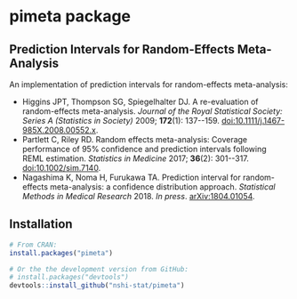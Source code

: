 
# pimeta package


## Prediction Intervals for Random-Effects Meta-Analysis

An implementation of prediction intervals for random-effects meta-analysis:

- Higgins JPT, Thompson SG, Spiegelhalter DJ. A re-evaluation of random-effects meta-analysis. *Journal of the Royal Statistical Society: Series A (Statistics in Society)* 2009; **172**(1): 137--159. [doi:10.1111/j.1467-985X.2008.00552.x](https://doi.org/10.1111/j.1467-985X.2008.00552.x).
- Partlett C, Riley RD. Random effects meta-analysis: Coverage performance of 95% confidence
and prediction intervals following REML estimation. *Statistics in Medicine* 2017; **36**(2): 301--317. [doi:10.1002/sim.7140](https://doi.org/10.1002/sim.7140).
- Nagashima K, Noma H, Furukawa TA. Prediction interval for random-effects meta-analysis: a confidence distribution approach. *Statistical Methods in Medical Research* 2018. *In press*. [arXiv:1804.01054](https://arxiv.org/abs/1804.01054).


## Installation

``` r
# From CRAN:
install.packages("pimeta")

# Or the the development version from GitHub:
# install.packages("devtools")
devtools::install_github("nshi-stat/pimeta")
```
